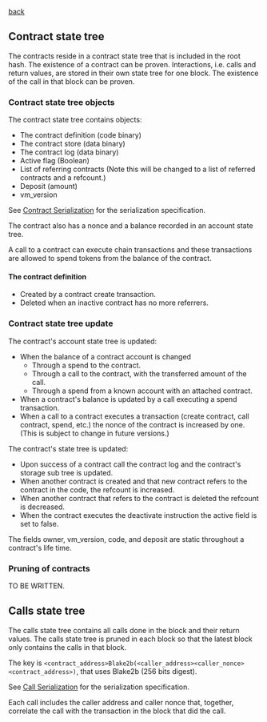 [back](./contracts.md)
## Contract state tree

The contracts reside in a contract state tree that
is included in the root hash. The existence of a contract can be proven.
Interactions, i.e. calls and return values, are stored in their own
state tree for one block. The existence of the call in that block can be proven.

### Contract state tree objects

The contract state tree contains objects:
- The contract definition (code binary)
- The contract store (data binary)
- The contract log (data binary)
- Active flag (Boolean)
- List of referring contracts (Note this will be changed to a list of referred contracts and a refcount.)
- Deposit (amount)
- vm_version

See [Contract Serialization](../serializations.md#contract) for the serialization specification.

The contract also has a nonce and a balance recorded in an account state tree.

A call to a contract can execute chain transactions and these transactions are allowed to spend
tokens from the balance of the contract.

#### The contract definition

- Created by a contract create transaction.
- Deleted when an inactive contract has no more referrers.

### Contract state tree update

The contract's account state tree is updated:
- When the balance of a contract account is changed
  - Through a spend to the contract.
  - Through a call to the contract, with the transferred amount of the call.
  - Through a spend from a known account with an attached contract.
- When a contract's balance is updated by a call executing a spend transaction.
- When a call to a contract executes a transaction (create contract, call contract, spend,
  etc.) the nonce of the contract is increased by one.
  (This is subject to change in future versions.)

The contract's state tree is updated:
- Upon success of a contract call the contract log and the contract's storage sub tree is updated.
- When another contract is created and that new contract refers to the contract in the code, the refcount is increased.
- When another contract that refers to the contract is deleted the refcount is decreased.
- When the contract executes the deactivate instruction the active field is set to false.

The fields owner, vm_version, code, and deposit are static throughout a contract's life time.

### Pruning of contracts

TO BE WRITTEN.

## Calls state tree

The calls state tree contains all calls done in the block and their
return values. The calls state tree is pruned in each block so that
the latest block only contains the calls in that block.

The key is `<contract_address>Blake2b(<caller_address><caller_nonce><contract_address>)`, that uses Blake2b (256 bits digest).

See [Call Serialization](../serializations.md#contract-call) for the serialization specification.

Each call includes the caller address and caller nonce that, together,
correlate the call with the transaction in the block that did the
call.
